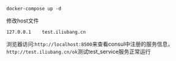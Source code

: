 ```shell
docker-compose up -d
```

修改host文件

```
127.0.0.1    test.iliubang.cn
```

浏览器访问:`http://localhost:8500`来查看consul中注册的服务信息，`http://test.iliubang.cn/ok`测试test_service服务正常运行

